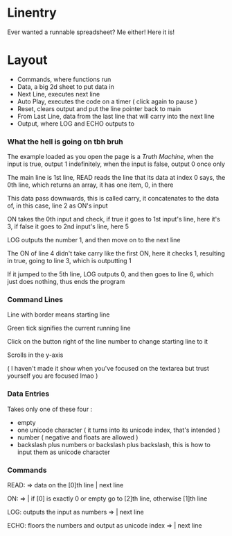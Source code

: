 # Linentry

Ever wanted a runnable spreadsheet? Me either! Here it is!

# Layout

- Commands, where functions run
- Data, a big 2d sheet to put data in
- Next Line, executes next line
- Auto Play, executes the code on a timer ( click again to pause )
- Reset, clears output and put the line pointer back to main
- From Last Line, data from the last line that will carry into the next line
- Output, where LOG and ECHO outputs to

### What the hell is going on tbh bruh

The example loaded as you open the page is a _Truth Machine_, when the input is true, output 1 indefinitely, when the input is false, output 0 once only

The main line is 1st line, READ reads the line that its data at index 0 says, the 0th line, which returns an array, it has one item, 0, in there

This data pass downwards, this is called carry, it concatenates to the data of, in this case, line 2 as ON's input

ON takes the 0th input and check, if true it goes to 1st input's line, here it's 3, if false it goes to 2nd input's line, here 5

LOG outputs the number 1, and then move on to the next line

The ON of line 4 didn't take carry like the first ON, here it checks 1, resulting in true, going to line 3, which is outputting 1

If it jumped to the 5th line, LOG outputs 0, and then goes to line 6, which just does nothing, thus ends the program

### Command Lines

Line with border means starting line

Green tick signifies the current running line

Click on the button right of the line number to change starting line to it

Scrolls in the y-axis

( I haven't made it show when you've focused on the textarea but trust yourself you are focused lmao )

### Data Entries

Takes only one of these four :

- empty
- one unicode character ( it turns into its unicode index, that's intended )
- number ( negative and floats are allowed )
- backslash plus numbers or backslash plus backslash, this is how to input them as unicode character

### Commands

READ: => data on the [0]th line | next line

ON: => | if [0] is exactly 0 or empty go to [2]th line, otherwise [1]th line

LOG: outputs the input as numbers => | next line

ECHO: floors the numbers and output as unicode index => | next line

